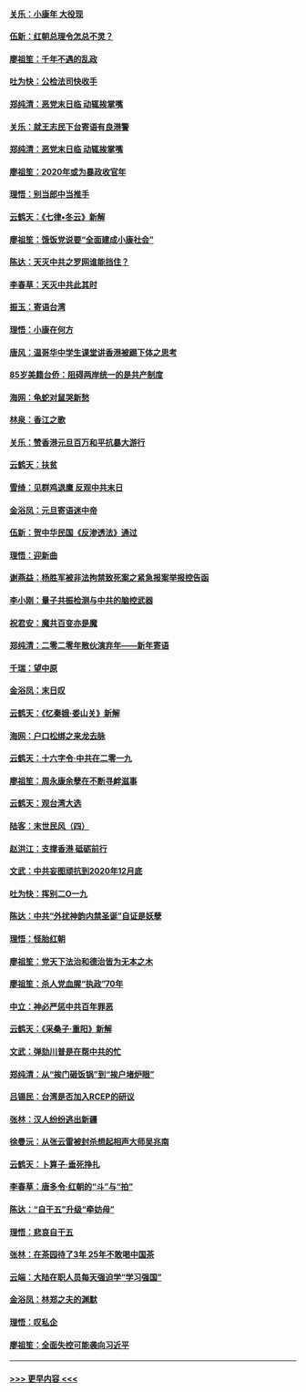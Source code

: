 #### [关乐：小康年 大役现](../pages/nsc993/n11774213.md?t=01081002) 
#### [伍新：红朝总理令怎总不灵？](../pages/nsc993/n11770813.md?t=01081002) 
#### [廖祖笙：千年不遇的乱政](../pages/nsc993/n11770373.md?t=01081002) 
#### [吐为快：公检法司快收手](../pages/nsc993/n11770359.md?t=01081002) 
#### [郑纯清：恶党末日临 动辄挨掌嘴](../pages/nsc993/n11769912.md?t=01081002) 
#### [关乐：就王志民下台寄语有良港警](../pages/nsc993/n11769903.md?t=01081002) 
#### [郑纯清：恶党末日临 动辄挨掌嘴](../pages/nsc993/n11769356.md?t=01081002) 
#### [廖祖笙：2020年或为暴政收官年](../pages/nsc993/n11768216.md?t=01081002) 
#### [理悟：别当郎中当推手](../pages/nsc993/n11768243.md?t=01081002) 
#### [云鹤天：《七律▪冬云》新解](../pages/nsc993/n11768204.md?t=01081002) 
#### [廖祖笙：饿饭党说要“全面建成小康社会”](../pages/nsc993/n11767482.md?t=01081002) 
#### [陈达：天灭中共之罗网谁能挡住？](../pages/nsc993/n11767465.md?t=01081002) 
#### [李春草：天灭中共此其时](../pages/nsc993/n11767452.md?t=01081002) 
#### [振玉：寄语台湾](../pages/nsc993/n11767432.md?t=01081002) 
#### [理悟：小康在何方](../pages/nsc993/n11767394.md?t=01081002) 
#### [唐风：温哥华中学生课堂讲香港被踢下体之思考](../pages/nsc993/n11766848.md?t=01081002) 
#### [85岁美籍台侨：阻碍两岸统一的是共产制度](../pages/nsc993/n11765043.md?t=01081002) 
#### [海网：龟蛇对鼠哭新愁](../pages/nsc993/n11764895.md?t=01081002) 
#### [林泉：香江之歌](../pages/nsc993/n11764415.md?t=01081002) 
#### [关乐：赞香港元旦百万和平抗暴大游行](../pages/nsc993/n11764382.md?t=01081002) 
#### [云鹤天：扶贫](../pages/nsc993/n11764245.md?t=01081002) 
#### [雪绮：见群鸡退鹰  反观中共末日](../pages/nsc993/n11762112.md?t=01081002) 
#### [金浴凤：元旦寄语迷中帝](../pages/nsc993/n11761788.md?t=01081002) 
#### [伍新：贺中华民国《反渗透法》通过](../pages/nsc993/n11761994.md?t=01081002) 
#### [理悟：迎新曲](../pages/nsc993/n11761152.md?t=01081002) 
#### [谢燕益：杨胜军被非法拘禁致死案之紧急报案举报控告函](../pages/nsc993/n11756134.md?t=01081002) 
#### [李小刚：量子共振检测与中共的脑控武器](../pages/nsc993/n11754518.md?t=01081002) 
#### [祝君安：魔共百变亦是魔](../pages/nsc993/n11754469.md?t=01081002) 
#### [郑纯清：二零二零年散伙演弃年——新年寄语](../pages/nsc993/n11754195.md?t=01081002) 
#### [千瑞：望中原](../pages/nsc993/n11754159.md?t=01081002) 
#### [金浴凤：末日叹](../pages/nsc993/n11752359.md?t=01081002) 
#### [云鹤天：《忆秦娥‧娄山关》新解](../pages/nsc993/n11752348.md?t=01081002) 
#### [海网：户口松绑之来龙去脉](../pages/nsc993/n11752328.md?t=01081002) 
#### [云鹤天：十六字令‧中共在二零一九](../pages/nsc993/n11752305.md?t=01081002) 
#### [廖祖笙：周永康余孽在不断寻衅滋事](../pages/nsc993/n11751013.md?t=01081002) 
#### [云鹤天：观台湾大选](../pages/nsc993/n11751007.md?t=01081002) 
#### [陆客：末世民风（四）](../pages/nsc993/n11749203.md?t=01081002) 
#### [赵洪江：支撑香港 砥砺前行](../pages/nsc993/n11748482.md?t=01081002) 
#### [文武：中共妄图顽抗到2020年12月底](../pages/nsc993/n11748446.md?t=01081002) 
#### [吐为快：挥别二O一九](../pages/nsc993/n11748411.md?t=01081002) 
#### [陈达：中共“外扰神韵内禁圣诞”自证是妖孽](../pages/nsc993/n11748226.md?t=01081002) 
#### [理悟：怪胎红朝](../pages/nsc993/n11748206.md?t=01081002) 
#### [廖祖笙：党天下法治和德治皆为无本之木](../pages/nsc993/n11748135.md?t=01081002) 
#### [廖祖笙：杀人党血腥“执政”70年](../pages/nsc993/n11745144.md?t=01081002) 
#### [中立：神必严惩中共百年罪恶](../pages/nsc993/n11744970.md?t=01081002) 
#### [云鹤天：《采桑子‧重阳》新解](../pages/nsc993/n11744948.md?t=01081002) 
#### [文武：弹劾川普是在帮中共的忙](../pages/nsc993/n11744758.md?t=01081002) 
#### [郑纯清：从“挨门砸饭锅”到“挨户堵炉眼”](../pages/nsc993/n11744745.md?t=01081002) 
#### [吕锡民：台湾是否加入RCEP的研议](../pages/nsc993/n11744701.md?t=01081002) 
#### [张林：汉人纷纷逃出新疆](../pages/nsc993/n11743530.md?t=01081002) 
#### [徐曼沅：从张云雷被封杀想起相声大师吴兆南](../pages/nsc993/n11741816.md?t=01081002) 
#### [云鹤天：卜算子‧垂死挣扎](../pages/nsc993/n11739956.md?t=01081002) 
#### [李春草：唐多令‧红朝的“斗”与“拍”](../pages/nsc993/n11739830.md?t=01081002) 
#### [陈达：“自干五”升级“牵妨母”](../pages/nsc993/n11739724.md?t=01081002) 
#### [理悟：悲哀自干五](../pages/nsc993/n11739547.md?t=01081002) 
#### [张林：在茶园待了3年 25年不敢喝中国茶](../pages/nsc993/n11739240.md?t=01081002) 
#### [云端：大陆在职人员每天强迫学“学习强国”](../pages/nsc993/n11738735.md?t=01081002) 
#### [金浴凤：林郑之夫的渊默](../pages/nsc993/n11737735.md?t=01081002) 
#### [理悟：叹私企](../pages/nsc993/n11737715.md?t=01081002) 
#### [廖祖笙：全面失控可能袭向习近平](../pages/nsc993/n11737704.md?t=01081002) 

----
#### [ >>> 更早内容 <<< ](../indexes/nsc993-earlier.md)

